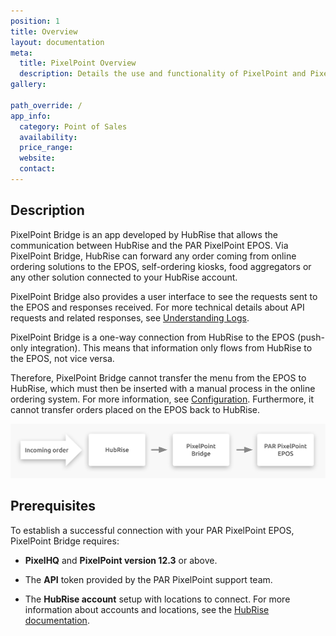 ```yaml
---
position: 1
title: Overview
layout: documentation
meta:
  title: PixelPoint Overview
  description: Details the use and functionality of PixelPoint and PixelPoint Bridge to manage online and retail stores.
gallery:
  
path_override: /
app_info:
  category: Point of Sales
  availability: 
  price_range: 
  website:
  contact:
---
```


## Description

PixelPoint Bridge is an app developed by HubRise that allows the communication between HubRise and the PAR PixelPoint EPOS. Via PixelPoint Bridge, HubRise can forward any order coming from online ordering solutions to the EPOS, self-ordering kiosks, food aggregators or any other solution connected to your HubRise account.

PixelPoint Bridge also provides a user interface to see the requests sent to the EPOS and responses received. For more technical details about API requests and related responses, see [Understanding Logs](/apps/pixelpoint/understanding-logs).

PixelPoint Bridge is a one-way connection from HubRise to the EPOS (push-only integration). This means that information only flows from HubRise to the EPOS, not vice versa. 

Therefore, PixelPoint Bridge cannot transfer the menu from the EPOS to HubRise, which must then be inserted with a manual process in the online ordering system. For more information, see [Configuration](/apps/pixelpoint/mapping-pos-codes). Furthermore, it cannot transfer orders placed on the EPOS back to HubRise. 

![Connection Diagram](../images/001-en-2x-connection-diagram.png)

## Prerequisites

To establish a successful connection with your PAR PixelPoint EPOS, PixelPoint Bridge requires:

* **PixelHQ** and **PixelPoint version 12.3** or above.

* The **API** token provided by the PAR PixelPoint support team.

* The **HubRise account** setup with locations to connect. For more information about accounts and locations, see the [HubRise documentation](/developers).


